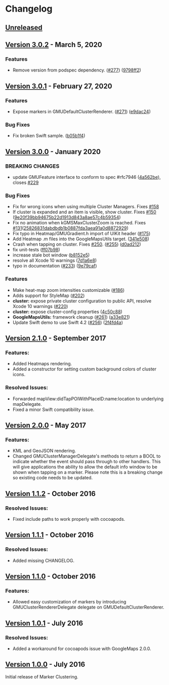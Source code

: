 # Changelog

## [Unreleased](https://github.com/googlemaps/google-maps-ios-utils/compare/v3.0.2...HEAD)

## [Version 3.0.2](https://github.com/googlemaps/google-maps-ios-utils/compare/v3.0.1...v3.0.2) - March 5, 2020

### Features

* Remove version from podspec dependency. ([#277](https://github.com/googlemaps/google-maps-ios-utils/issues/277)) ([9798ff2](https://github.com/googlemaps/google-maps-ios-utils/commit/9798ff2af52c2edd1b69bd8947f55f078e0e320e))

## [Version 3.0.1](https://github.com/googlemaps/google-maps-ios-utils/compare/v3.0.0...v3.0.1) - February 27, 2020

### Features

* Expose markers in GMUDefaultClusterRenderer. ([#271](https://github.com/googlemaps/google-maps-ios-utils/issues/271)) ([e9dac24](https://github.com/googlemaps/google-maps-ios-utils/commit/e9dac243927a1c07e4ffbcac6dc53d5835325179))

### Bug Fixes
* Fix broken Swift sample. ([b05b1f4](https://github.com/googlemaps/google-maps-ios-utils/commit/b05b1f4))

## [Version 3.0.0](https://github.com/googlemaps/google-maps-ios-utils/compare/v2.1.0...v3.0.0) - January 2020
### BREAKING CHANGES

* update GMUFeature interface to conform to spec #rfc7946 ([4a562be](https://github.com/googlemaps/google-maps-ios-utils/commit/4a562be73ddd6f7181428f1d71d8930322e559a0)), closes [#229](https://github.com/googlemaps/google-maps-ios-utils/issues/229)

### Bug Fixes
* Fix for wrong icons when using multiple Cluster Managers. Fixes [#158](https://github.com/googlemaps/google-maps-ios-utils/issues/158)
* If cluster is expanded and an item is visible, show cluster. Fixes [#150](https://github.com/googlemaps/google-maps-ios-utils/issues/150) ([9e20f39bb94675b22d1913d843a8ae57c4b59354](https://github.com/googlemaps/google-maps-ios-utils/commit/9e20f39bb94675b22d1913d843a8ae57c4b59354))
* Fix no animation when kGMSMaxClusterZoom is reached. Fixes [#131](https://github.com/googlemaps/google-maps-ios-utils/issues/131)([25826831dabdbdb1b0887fda3aea91a0d8872929](https://github.com/googlemaps/google-maps-ios-utils/commit/25826831dabdbdb1b0887fda3aea91a0d8872929))
* Fix typo in Heatmap/GMUGradient.h import of UIKit header ([#175](https://github.com/googlemaps/google-maps-ios-utils/pull/175))
* Add Heatmap .m files into the GoogleMapsUtils target. ([341e508](https://github.com/googlemaps/google-maps-ios-utils/commit/341e5082bedef0426b314ccb0a35293c532fdf4a))
* Crash when tapping on cluster. Fixes [#250](https://github.com/googlemaps/google-maps-ios-utils/issues/250). ([#255](https://github.com/googlemaps/google-maps-ios-utils/issues/255)) ([d0ad212](https://github.com/googlemaps/google-maps-ios-utils/commit/d0ad2122e602d0a5a5601b0f4cfdfeaf455f9f9e))
* fix unit-tests ([ff07b98](https://github.com/googlemaps/google-maps-ios-utils/commit/ff07b98677c3a8832e0e00c266b06a8a14c65470))
* increase stale bot window ([b8152e5](https://github.com/googlemaps/google-maps-ios-utils/commit/b8152e5e18dab83730e0f6cf081f9600fd754737))
* resolve all Xcode 10 warnings ([7d1a6e8](https://github.com/googlemaps/google-maps-ios-utils/commit/7d1a6e82571709b106b11522d1fa64df9b386064))
* typo in documentation ([#233](https://github.com/googlemaps/google-maps-ios-utils/issues/233)) ([9e79caf](https://github.com/googlemaps/google-maps-ios-utils/commit/9e79caf9eb2cc728d0cc724da51725badd36438a))

### Features
* Make heat-map zoom intensities customizable ([#186](https://github.com/googlemaps/google-maps-ios-utils/pull/186))
* Adds support for StyleMap ([#202](https://github.com/googlemaps/google-maps-ios-utils/pull/202))
* **cluster:** expose private cluster configuration to public API, resolve Xcode 10 warnings ([#220](https://github.com/googlemaps/google-maps-ios-utils/pull/220))
* **cluster:** expose cluster-config properties ([4c50c88](https://github.com/googlemaps/google-maps-ios-utils/commit/4c50c886b7064c9e2aa131b98b35b12ef8a11032))
* **GoogleMapsUtils:** framework cleanup ([#261](https://github.com/googlemaps/google-maps-ios-utils/issues/261)) ([a33e821](https://github.com/googlemaps/google-maps-ios-utils/commit/a33e821fdbbbf77401a2738c69024613c38ca5fa))
* Update Swift demo to use Swift 4.2 ([#256](https://github.com/googlemaps/google-maps-ios-utils/issues/256)) ([2f4fd4a](https://github.com/googlemaps/google-maps-ios-utils/commit/2f4fd4a76276823aaa73cf4538ba27c7e4a6a796))

## [Version 2.1.0](https://github.com/googlemaps/google-maps-ios-utils/compare/v2.0.0...v2.1.0) - September 2017
### Features:
- Added Heatmaps rendering.
- Added a constructor for setting custom background colors of cluster icons.

### Resolved Issues:
- Forwarded mapView:didTapPOIWithPlaceID:name:location to underlying mapDelegate.
- Fixed a minor Swift compatibility issue.

## [Version 2.0.0](https://github.com/googlemaps/google-maps-ios-utils/compare/v1.1.1...v2.0.0) - May 2017
### Features:
- KML and GeoJSON rendering.
- Changed GMUClusterManagerDelegate's methods to return a BOOL to indicate
whether the event should pass through to other handlers. This will give
applications the ability to allow the default info window to be shown
when tapping on a marker. Please note this is a breaking change so existing
code needs to be updated.

## [Version 1.1.2](https://github.com/googlemaps/google-maps-ios-utils/compare/v1.1.1...v1.1.2) - October 2016
### Resolved Issues:
- Fixed include paths to work properly with cocoapods.

## [Version 1.1.1](https://github.com/googlemaps/google-maps-ios-utils/compare/v1.1.0...v1.1.1) - October 2016
### Resolved Issues:
- Added missing CHANGELOG.

## [Version 1.1.0](https://github.com/googlemaps/google-maps-ios-utils/compare/v1.0.1...v1.1.0) - October 2016
### Features:
- Allowed easy customization of markers by introducing GMUClusterRendererDelegate
delegate on GMUDefaultClusterRenderer.

## [Version 1.0.1](https://github.com/googlemaps/google-maps-ios-utils/compare/v1.0.0...v1.0.1) - July 2016
### Resolved Issues:
- Added a workaround for cocoapods issue with GoogleMaps 2.0.0.

## [Version 1.0.0](https://github.com/googlemaps/google-maps-ios-utils/compare/94919ae...v1.0.0) - July 2016
Initial release of Marker Clustering.
